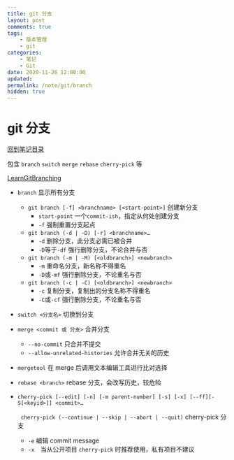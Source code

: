 ```yaml
---
title: git 分支
layout: post
comments: true
tags:
    - 版本管理
    - git
categories:
    - 笔记
    - Git
date: 2020-11-26 12:00:00
updated:
permalink: /note/git/branch
hidden: true
---
```


# git 分支

[回到笔记目录](/note/git/index)

包含 `branch` `switch` `merge` `rebase` `cherry-pick` 等

<!-- more -->

[LearnGitBranching](https://learngitbranching.js.org/?locale=zh_CN)

-   `branch` 显示所有分支

    -   `git branch [-f] <branchname> [<start-point>]` 创建新分支
        -   `start-point` 一个`commit-ish`，指定从何处创建分支
        -   `-f` 强制重置分支起点
    -   `git branch (-d | -D) [-r] <branchname>…​`
        -   `-d` 删除分支，此分支必需已被合并
        -   `-D`等于`-df` 强行删除分支，不论合并与否
    -   `git branch (-m | -M) [<oldbranch>] <newbranch>`
        -   `-m` 重命名分支，新名称不得重名
        -   `-D`或`-mf` 强行删除分支，不论重名与否
    -   `git branch (-c | -C) [<oldbranch>] <newbranch>`
        -   `-c` 复制分支，复制出的分支名称不得重名
        -   `-C`或`-cf` 强行删除分支，不论重名与否

-   `switch <分支名>` 切换到分支

-   `merge <commit 或 分支>` 合并分支
    -   `--no-commit` 只合并不提交
    -   `--allow-unrelated-histories` 允许合并无关的历史
-   `mergetool` 在 merge 后调用文本编辑工具进行比对选择
-   `rebase <branch>` rebase 分支，会改写历史，较危险
-   `cherry-pick [--edit] [-n] [-m parent-number] [-s] [-x] [--ff][-S[<keyid>]] <commit>…​`

    ` cherry-pick (--continue | --skip | --abort | --quit)`
    cherry-pick 分支

    -   `-e` 编辑 commit message
    -   `-x`　当从公开项目 `cherry-pick` 时推荐使用，私有项目不建议
